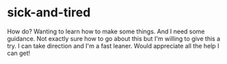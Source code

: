 # sick-and-tired

How do?
Wanting to learn how to make some things. And I need some guidance. Not exactly sure how to go about this but I'm willing to give this a try. I can take direction and I'm a fast leaner. Would appreciate all the help I can get!
